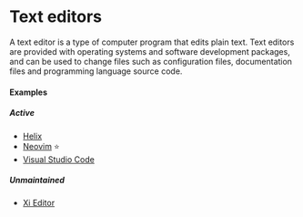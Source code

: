 # Text editors

A text editor is a type of computer program that edits plain text. Text editors are provided with operating systems and software development packages, and can be used to change files such as configuration files, documentation files and programming language source code.

#### Examples

##### Active
- [Helix](https://github.com/helix-editor/helix)
- [Neovim](neovim.md) ⭐
- [Visual Studio Code](https://code.visualstudio.com)

##### Unmaintained
- [Xi Editor](https://github.com/xi-editor/xi-editor)
